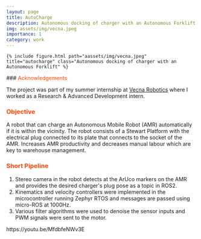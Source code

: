 ```yaml
---
layout: page
title: AutoCharge
description: Autonomous docking of charger with an Autonomous Forklift
img: assets/img/vecna.jpeg
importance: 1
category: work
---
```


<div class="row justify-content-sm-center">

    {% include figure.html path="aassets/img/vecna.jpeg" title="autocharge" class="Autonomous docking of charger with an Autonomous Forklift" %}

</div>
### <span style="color:#ff4703">Acknowledgements</span>

The project was part of my summer internship at [Vecna Robotics](https://www.vecnarobotics.com/) where I worked as a Research & Advanced Development intern.

### <span style="color:#ff4703">Objective</span>

A robot that can charge an Autonomous Mobile Robot (AMR) automatically if it is within the vicinity. The robot consists of a Stewart Platform with the electrical plug connected to its plate that connects to the socket of the AMR. Increases AMR productivity and decreases manual labour which are key to warehouse management.

### <span style="color:#ff4703">Short Pipeline</span>

1. Stereo camera in the robot detects at the ArUco markers on the AMR and provides the desired charger's plug pose as a topic in ROS2.<br />
2. Kinematics and velocity controllers were implemented in the microcontroller running Zephyr RTOS and messages are passed using micro-ROS at 1000Hz. <br />
3. Various filter algorithms were used to denoise the sensor inputs and PWM signals were sent to the motor. <br />

<div class="row justify-content-sm-center">
https://youtu.be/MfdbfeNWv3E
</div>
